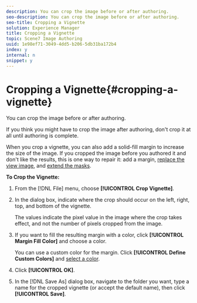 ```yaml
---
description: You can crop the image before or after authoring.
seo-description: You can crop the image before or after authoring.
seo-title: Cropping a Vignette
solution: Experience Manager
title: Cropping a Vignette
topic: Scene7 Image Authoring
uuid: 1e98ef71-3049-4dd5-b206-5db31ba172b4
index: y
internal: n
snippet: y
---
```


# Cropping a Vignette{#cropping-a-vignette}

You can crop the image before or after authoring.

If you think you might have to crop the image after authoring, don't crop it at all until authoring is complete.

When you crop a vignette, you can also add a solid-fill margin to increase the size of the image. If you cropped the image before you authored it and don't like the results, this is one way to repair it: add a margin, [replace the view image](../c-vat-obj-pg/c-vat-abt-obj-prop/c-vat-view-prop.md#concept-8a396f7b144c46c4806c8ed26619eed1), and [extend the masks](../c-vat-work-mask-pg/c-vat-create-mask/t-vat-chg-exist-masks.md#task-4ac1ad631df546ea922b0329c7886266).

**To Crop the Vignette:** 

1. From the [!DNL File] menu, choose **[!UICONTROL Crop Vignette]**.
1. In the dialog box, indicate where the crop should occur on the left, right, top, and bottom of the vignette.

   The values indicate the pixel value in the image where the crop takes effect, and not the number of pixels cropped from the image. 

1. If you want to fill the resulting margin with a color, click **[!UICONTROL Margin Fill Color]** and choose a color.

   You can use a custom color for the margin. Click **[!UICONTROL Define Custom Colors]** and [select a color](../c-vat-work-mask-pg/c-vat-abt-mask-pg/c-vat-abt-mask-opt/c-vat-abt-mask-opt.md#concept-1fe40cc1ab864090b95434d610ee5e70). 

1. Click **[!UICONTROL OK]**.
1. In the [!DNL Save As] dialog box, navigate to the folder you want, type a name for the cropped vignette (or accept the default name), then click **[!UICONTROL Save]**.
